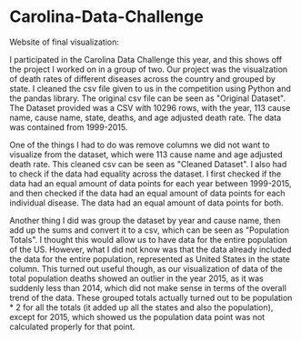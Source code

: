 # Carolina-Data-Challenge

Website of final visualization:

I participated in the Carolina Data Challenge this year, and this shows off the project I worked on in a group of two. Our project was the visualzation of death rates of different diseases across the country and grouped by state.
I cleaned the csv file given to us in the competition using Python and the pandas library. The original csv file can be seen as "Original Dataset".
The Dataset provided was a CSV with 10296 rows, with the year, 113 cause name, cause name, state, deaths, and age adjusted death rate. The data was contained from 1999-2015.

One of the things I had to do was remove columns we did not want to visualize from the dataset, which were 113 cause name and age adjusted death rate. This cleaned csv can be seen as "Cleaned Dataset".
I also had to check if the data had equality across the dataset. I first checked if the data had an equal amount of data points for each year between 1999-2015, and then checked if the data had an equal amount of data points for each individual disease. The data had an equal amount of data points for both.

Another thing I did was group the dataset by year and cause name, then add up the sums and convert it to a csv, which can be seen as "Population Totals". I thought this would allow us to have data for the entire population of the US. However, what I did not know was that the data already included the data for the entire population, represented as United States in the state column.
This turned out useful though, as our visualization of data of the total population deaths showed an outlier in the year 2015, as it was suddenly less than 2014, which did not make sense in terms of the overall trend of the data. These grouped totals actually turned out to be
population * 2 for all the totals (it added up all the states and also the population), except for 2015, which showed us the population data point was not calculated properly for that point.
